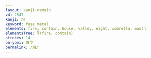```yaml
---
layout: kanji-remain
v4: 2547
kanji: 熔
keyword: fuse metal
elements: fire, contain, house, valley, eight, umbrella, mouth
elementsTree: l(fire, contain)
strokes: 14
on-yomi: ヨウ
permalink: /熔/
---
```







